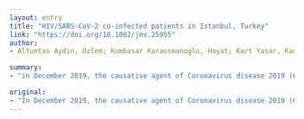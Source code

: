 ```yaml
---
layout: entry
title: "HIV/SARS-CoV-2 co-infected patients in Istanbul, Turkey"
link: "https://doi.org/10.1002/jmv.25955"
author:
- Altuntas Aydin, Ozlem; Kumbasar Karaosmanoglu, Hayat; Kart Yasar, Kadriye

summary:
- "in December 2019, the causative agent of Coronavirus disease 2019 (COVID-19) was identified and named SARS-CoV-2. Since then it has been spreading and severe form of the illness predominantly occurs in adults with advanced age or underlying comorbidities. The European AIDS Clinical Society states the lack of evidence for a higher COVID19 infection rate among people living with HIV. There is a few published literature on the course of co-infection in PLHIV."

original:
- "In December 2019, the causative agent of Coronavirus disease 2019 (COVID-19) was identified and named as SARS-CoV-2. Since then it has been spreading and severe form of the illness predominantly occurs in adults with advanced age or underlying comorbidities. The European AIDS Clinical Society states the lack of evidence for a higher COVID-19 infection rate among people living with HIV (PLHIV) and there is a few published literature on the course of COVID-19 co-infection in PLHIV. We described four HIV/SARS-CoV-2 co-infected patients with different characteristics. The impression is that comorbidities is an important factor in mortality in HIV/SARS-CoV-2 co-infected cases. This article is protected by copyright. All rights reserved."
---
```



